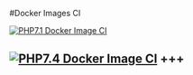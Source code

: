 #Docker Images CI

[![PHP7.1 Docker Image CI](https://github.com/Bruno-de-l-Escaille/php7/actions/workflows/php7.1-image-ci.yml/badge.svg?branch=main)](https://github.com/Bruno-de-l-Escaille/php7/actions/workflows/php7.1-image-ci.yml)

[![PHP7.4 Docker Image CI](https://github.com/Bruno-de-l-Escaille/php7/actions/workflows/php7.4-image-ci.yml/badge.svg?branch=main)](https://github.com/Bruno-de-l-Escaille/php7/actions/workflows/php7.4-image-ci.yml)
+++
---